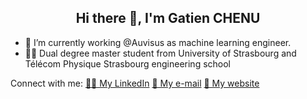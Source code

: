 <h2 align="center">Hi there 👋, I'm Gatien CHENU</h2>

  - 🔭 I’m currently working @Auvisus as machine learning engineer.<br>
  - 🧑‍🎓 Dual degree master student from University of Strasbourg and Télécom Physique Strasbourg engineering school

Connect with me: 
<a href="http://www.linkedin.com/in/gatien-chenu-a25992238" target="_blank">👨‍💼 My LinkedIn</a>
<a href="mailto:gatien@chenu.me" target="_blank">💬 My e-mail</a>
<a href="https://gatien.chenu.me/">🔗 My website</a>

